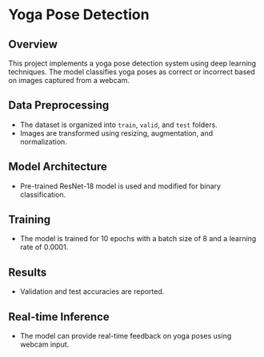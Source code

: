 
# Yoga Pose Detection

## Overview
This project implements a yoga pose detection system using deep learning techniques. The model classifies yoga poses as correct or incorrect based on images captured from a webcam.

## Data Preprocessing
- The dataset is organized into `train`, `valid`, and `test` folders.
- Images are transformed using resizing, augmentation, and normalization.

## Model Architecture
- Pre-trained ResNet-18 model is used and modified for binary classification.

## Training
- The model is trained for 10 epochs with a batch size of 8 and a learning rate of 0.0001.

## Results
- Validation and test accuracies are reported.

## Real-time Inference
- The model can provide real-time feedback on yoga poses using webcam input.

